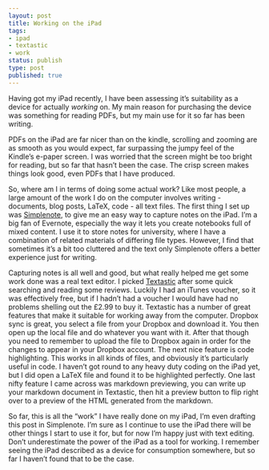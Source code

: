 ```yaml
---
layout: post
title: Working on the iPad
tags:
- ipad
- textastic
- work
status: publish
type: post
published: true
---
```


Having got my iPad recently, I have been assessing it’s suitability as a device for actually *working* on. My main reason for purchasing the device was something for reading PDFs, but my main use for it so far has been writing.

PDFs on the iPad are far nicer than on the kindle, scrolling and zooming are as smooth as you would expect, far surpassing the jumpy feel of the Kindle’s e-paper screen. I was worried that the screen might be too bright for reading, but so far that hasn’t been the case. The crisp screen makes things look good, even PDFs that I have produced.

So, where am I in terms of doing some actual work? Like most people, a large amount of the work I do on the computer involves writing - documents, blog posts, LaTeX, code - all text files. The first thing I set up was [Simplenote][1], to give me an easy way to capture notes on the iPad. I’m a big fan of Evernote, especially the way it lets you create notebooks full of mixed content. I use it to store notes for university, where I have a combination of related materials of differing file types. However, I find that sometimes it’s a bit too cluttered and the text only Simplenote offers a better experience just for writing.

Capturing notes is all well and good, but what really helped me get some work done was a real text editor. I picked [Textastic][2] after some quick searching and reading some reviews. Luckily I had an iTunes voucher, so it was effectively free, but if I hadn’t had a voucher I would have had no problems shelling out the £2.99 to buy it. Textastic has a number of great features that make it suitable for working away from the computer. Dropbox sync is great, you select a file from your Dropbox and download it. You then open up the local file and do whatever you want with it. After that though you need to remember to upload the file to Dropbox again in order for the changes to appear in your Dropbox account. The next nice feature is code highlighting. This works in all kinds of files, and obviously it’s particularly useful in code. I haven’t got round to any heavy duty coding on the iPad yet, but I did open a LaTeX file and found it to be highlighted perfectly. One last nifty feature I came across was markdown previewing, you can write up your markdown document in Textastic, then hit a preview button to flip right over to a preview of the HTML generated from the markdown.

So far, this is all the “work” I have really done on my iPad, I’m even drafting this post in Simplenote. I’m sure as I continue to use the iPad there will be other things I start to use it for, but for now I’m happy just with text editing. Don’t underestimate the power of the iPad as a tool for working. I remember seeing the iPad described as a device for consumption somewhere, but so far I haven’t found that to be the case.

 [1]: www.simplenote.app-spot.com
 [2]: http://www.textasticapp.com/
